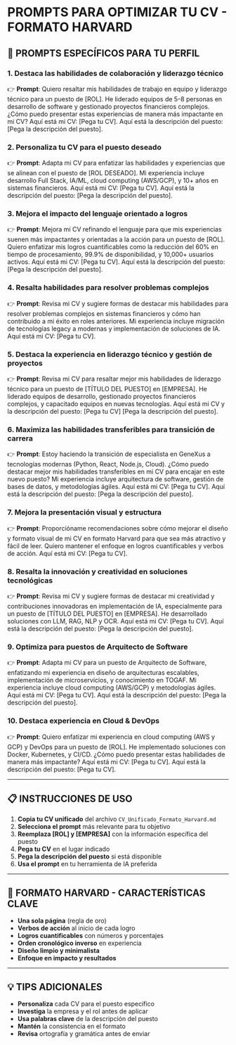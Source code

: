 # PROMPTS PARA OPTIMIZAR TU CV - FORMATO HARVARD

## 🎯 **PROMPTS ESPECÍFICOS PARA TU PERFIL**

### 1. **Destaca las habilidades de colaboración y liderazgo técnico**
👉 **Prompt**: Quiero resaltar mis habilidades de trabajo en equipo y liderazgo técnico para un puesto de [ROL]. He liderado equipos de 5-8 personas en desarrollo de software y gestionado proyectos financieros complejos. ¿Cómo puedo presentar estas experiencias de manera más impactante en mi CV? Aquí está mi CV: [Pega tu CV]. Aquí está la descripción del puesto: [Pega la descripción del puesto].

### 2. **Personaliza tu CV para el puesto deseado**
👉 **Prompt**: Adapta mi CV para enfatizar las habilidades y experiencias que se alinean con el puesto de [ROL DESEADO]. Mi experiencia incluye desarrollo Full Stack, IA/ML, cloud computing (AWS/GCP), y 10+ años en sistemas financieros. Aquí está mi CV: [Pega tu CV]. Aquí está la descripción del puesto: [Pega la descripción del puesto].

### 3. **Mejora el impacto del lenguaje orientado a logros**
👉 **Prompt**: Mejora mi CV refinando el lenguaje para que mis experiencias suenen más impactantes y orientadas a la acción para un puesto de [ROL]. Quiero enfatizar mis logros cuantificables como la reducción del 60% en tiempo de procesamiento, 99.9% de disponibilidad, y 10,000+ usuarios activos. Aquí está mi CV: [Pega tu CV]. Aquí está la descripción del puesto: [Pega la descripción del puesto].

### 4. **Resalta habilidades para resolver problemas complejos**
👉 **Prompt**: Revisa mi CV y sugiere formas de destacar mis habilidades para resolver problemas complejos en sistemas financieros y cómo han contribuido a mi éxito en roles anteriores. Mi experiencia incluye migración de tecnologías legacy a modernas y implementación de soluciones de IA. Aquí está mi CV: [Pega tu CV].

### 5. **Destaca la experiencia en liderazgo técnico y gestión de proyectos**
👉 **Prompt**: Revisa mi CV para resaltar mejor mis habilidades de liderazgo técnico para un puesto de [TÍTULO DEL PUESTO] en [EMPRESA]. He liderado equipos de desarrollo, gestionado proyectos financieros complejos, y capacitado equipos en nuevas tecnologías. Aquí está mi CV y la descripción del puesto: [Pega tu CV] [Pega la descripción del puesto].

### 6. **Maximiza las habilidades transferibles para transición de carrera**
👉 **Prompt**: Estoy haciendo la transición de especialista en GeneXus a tecnologías modernas (Python, React, Node.js, Cloud). ¿Cómo puedo destacar mejor mis habilidades transferibles en mi CV para encajar en este nuevo puesto? Mi experiencia incluye arquitectura de software, gestión de bases de datos, y metodologías ágiles. Aquí está mi CV: [Pega tu CV]. Aquí está la descripción del puesto: [Pega la descripción del puesto].

### 7. **Mejora la presentación visual y estructura**
👉 **Prompt**: Proporcióname recomendaciones sobre cómo mejorar el diseño y formato visual de mi CV en formato Harvard para que sea más atractivo y fácil de leer. Quiero mantener el enfoque en logros cuantificables y verbos de acción. Aquí está mi CV: [Pega tu CV].

### 8. **Resalta la innovación y creatividad en soluciones tecnológicas**
👉 **Prompt**: Revisa mi CV y sugiere formas de destacar mi creatividad y contribuciones innovadoras en implementación de IA, especialmente para un puesto de [TÍTULO DEL PUESTO] en [EMPRESA]. He desarrollado soluciones con LLM, RAG, NLP y OCR. Aquí está mi CV: [Pega tu CV]. Aquí está la descripción del puesto: [Pega la descripción del puesto].

### 9. **Optimiza para puestos de Arquitecto de Software**
👉 **Prompt**: Adapta mi CV para un puesto de Arquitecto de Software, enfatizando mi experiencia en diseño de arquitecturas escalables, implementación de microservicios, y conocimiento en TOGAF. Mi experiencia incluye cloud computing (AWS/GCP) y metodologías ágiles. Aquí está mi CV: [Pega tu CV]. Aquí está la descripción del puesto: [Pega la descripción del puesto].

### 10. **Destaca experiencia en Cloud & DevOps**
👉 **Prompt**: Quiero enfatizar mi experiencia en cloud computing (AWS y GCP) y DevOps para un puesto de [ROL]. He implementado soluciones con Docker, Kubernetes, y CI/CD. ¿Cómo puedo presentar estas habilidades de manera más impactante? Aquí está mi CV: [Pega tu CV]. Aquí está la descripción del puesto: [Pega tu CV].

---

## 📋 **INSTRUCCIONES DE USO**

1. **Copia tu CV unificado** del archivo `CV_Unificado_Formato_Harvard.md`
2. **Selecciona el prompt** más relevante para tu objetivo
3. **Reemplaza [ROL] y [EMPRESA]** con la información específica del puesto
4. **Pega tu CV** en el lugar indicado
5. **Pega la descripción del puesto** si está disponible
6. **Usa el prompt** en tu herramienta de IA preferida

---

## 🎨 **FORMATO HARVARD - CARACTERÍSTICAS CLAVE**

- **Una sola página** (regla de oro)
- **Verbos de acción** al inicio de cada logro
- **Logros cuantificables** con números y porcentajes
- **Orden cronológico inverso** en experiencia
- **Diseño limpio y minimalista**
- **Enfoque en impacto y resultados**

---

## 💡 **TIPS ADICIONALES**

- **Personaliza** cada CV para el puesto específico
- **Investiga** la empresa y el rol antes de aplicar
- **Usa palabras clave** de la descripción del puesto
- **Mantén** la consistencia en el formato
- **Revisa** ortografía y gramática antes de enviar
